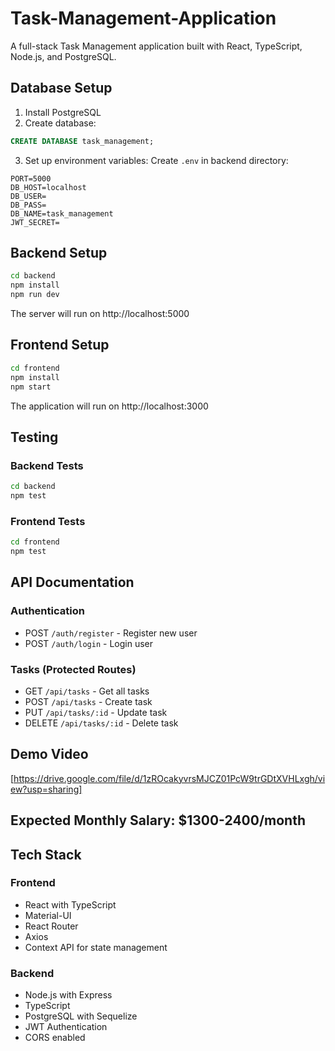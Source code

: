 # Task-Management-Application


A full-stack Task Management application built with React, TypeScript, Node.js, and PostgreSQL.

## Database Setup

1. Install PostgreSQL
2. Create database:
```sql
CREATE DATABASE task_management;
```

3. Set up environment variables:
Create `.env` in backend directory:
```env
PORT=5000
DB_HOST=localhost
DB_USER=
DB_PASS=
DB_NAME=task_management
JWT_SECRET=
```

## Backend Setup

```bash
cd backend
npm install
npm run dev
```

The server will run on http://localhost:5000

## Frontend Setup

```bash
cd frontend
npm install
npm start
```

The application will run on http://localhost:3000

## Testing

### Backend Tests
```bash
cd backend
npm test
```

### Frontend Tests
```bash
cd frontend
npm test
```

## API Documentation

### Authentication
- POST `/auth/register` - Register new user
- POST `/auth/login` - Login user

### Tasks (Protected Routes)
- GET `/api/tasks` - Get all tasks
- POST `/api/tasks` - Create task
- PUT `/api/tasks/:id` - Update task
- DELETE `/api/tasks/:id` - Delete task

## Demo Video

[https://drive.google.com/file/d/1zROcakyvrsMJCZ01PcW9trGDtXVHLxgh/view?usp=sharing]

## Expected Monthly Salary: $1300-2400/month

## Tech Stack

### Frontend
- React with TypeScript
- Material-UI
- React Router
- Axios
- Context API for state management

### Backend
- Node.js with Express
- TypeScript
- PostgreSQL with Sequelize
- JWT Authentication
- CORS enabled

